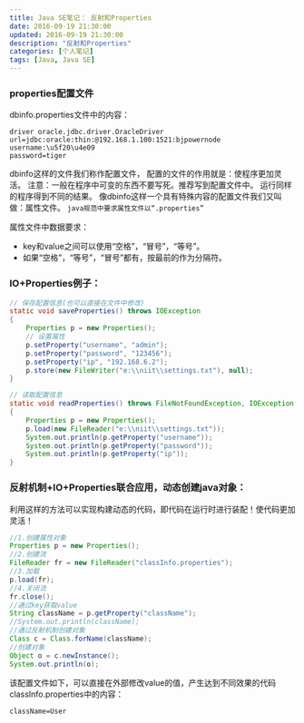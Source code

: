 ```yaml
---
title: Java SE笔记： 反射和Properties
date: 2016-09-19 21:30:00
updated: 2016-09-19 21:30:00
description: "反射和Properties"
categories: [个人笔记]
tags: [Java, Java SE]
---
```


### properties配置文件
dbinfo.properties文件中的内容：
```properties
driver oracle.jdbc.driver.OracleDriver
url=jdbc:oracle:thin:@192.168.1.100:1521:bjpowernode
username:\u5f20\u4e09
password=tiger
```

dbinfo这样的文件我们称作配置文件，
配置的文件的作用就是：使程序更加灵活。
注意：一般在程序中可变的东西不要写死。推荐写到配置文件中。
运行同样的程序得到不同的结果。
像dbinfo这样一个具有特殊内容的配置文件我们又叫做：属性文件。
`java规范中要求属性文件以“.properties”`
 
属性文件中数据要求：
- key和value之间可以使用“空格”，“冒号”，“等号”。
- 如果“空格”，“等号”，“冒号”都有，按最前的作为分隔符。

### IO+Properties例子：
```java
// 保存配置信息(也可以直接在文件中修改)
static void saveProperties() throws IOException
{
    Properties p = new Properties();
    // 设置属性
    p.setProperty("username", "admin");
    p.setProperty("password", "123456");
    p.setProperty("ip", "192.168.6.2");
    p.store(new FileWriter("e:\\niit\\settings.txt"), null);
}

// 读取配置信息
static void readProperties() throws FileNotFoundException, IOException
{
    Properties p = new Properties();
    p.load(new FileReader("e:\\niit\\settings.txt"));
    System.out.println(p.getProperty("username"));
    System.out.println(p.getProperty("password"));
    System.out.println(p.getProperty("ip"));
}
```
### 反射机制+IO+Properties联合应用，动态创建java对象：
利用这样的方法可以实现构建动态的代码，即代码在运行时进行装配！使代码更加灵活！
```java
//1.创建属性对象
Properties p = new Properties();
//2.创建流
FileReader fr = new FileReader("classInfo.properties");
//3.加载
p.load(fr);
//4.关闭流
fr.close();
//通过key获取value
String className = p.getProperty("className");
//System.out.println(className);
//通过反射机制创建对象
Class c = Class.forName(className);
//创建对象
Object o = c.newInstance();
System.out.println(o);
```
该配置文件如下，可以直接在外部修改value的值，产生达到不同效果的代码
classInfo.properties中的内容：
```properties
className=User
```